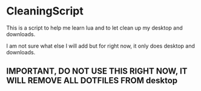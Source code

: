 # CleaningScript

This is a script to help me learn lua and to let clean up my desktop and downloads.

I am not sure what else I will add but for right now, it only does desktop and downloads.


## IMPORTANT, DO NOT USE THIS RIGHT NOW, IT WILL REMOVE ALL DOTFILES FROM desktop
